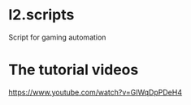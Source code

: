 # l2.scripts
Script for gaming automation


# The tutorial videos
https://www.youtube.com/watch?v=GIWqDpPDeH4

